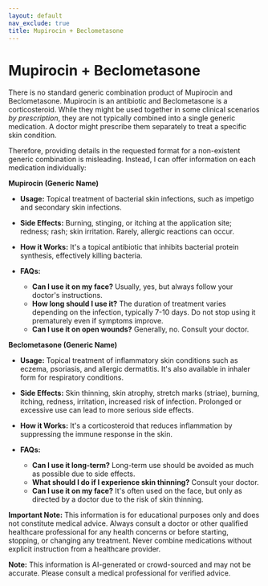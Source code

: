 ```yaml
---
layout: default
nav_exclude: true
title: Mupirocin + Beclometasone
---
```


# Mupirocin + Beclometasone

There is no standard generic combination product of Mupirocin and Beclometasone.  Mupirocin is an antibiotic and Beclometasone is a corticosteroid. While they might be used together in some clinical scenarios *by prescription*, they are not typically combined into a single generic medication.  A doctor might prescribe them separately to treat a specific skin condition.

Therefore, providing details in the requested format for a non-existent generic combination is misleading.  Instead, I can offer information on each medication individually:


**Mupirocin (Generic Name)**

* **Usage:** Topical treatment of bacterial skin infections, such as impetigo and secondary skin infections.

* **Side Effects:**  Burning, stinging, or itching at the application site; redness; rash; skin irritation. Rarely, allergic reactions can occur.

* **How it Works:**  It's a topical antibiotic that inhibits bacterial protein synthesis, effectively killing bacteria.

* **FAQs:**
    * **Can I use it on my face?**  Usually, yes, but always follow your doctor's instructions.
    * **How long should I use it?**  The duration of treatment varies depending on the infection, typically 7-10 days.  Do not stop using it prematurely even if symptoms improve.
    * **Can I use it on open wounds?**  Generally, no.  Consult your doctor.


**Beclometasone (Generic Name)**

* **Usage:** Topical treatment of inflammatory skin conditions such as eczema, psoriasis, and allergic dermatitis.  It's also available in inhaler form for respiratory conditions.

* **Side Effects:** Skin thinning, skin atrophy, stretch marks (striae), burning, itching, redness, irritation, increased risk of infection. Prolonged or excessive use can lead to more serious side effects.

* **How it Works:** It's a corticosteroid that reduces inflammation by suppressing the immune response in the skin.

* **FAQs:**
    * **Can I use it long-term?**  Long-term use should be avoided as much as possible due to side effects.
    * **What should I do if I experience skin thinning?**  Consult your doctor.
    * **Can I use it on my face?** It's often used on the face, but only as directed by a doctor due to the risk of skin thinning.


**Important Note:**  This information is for educational purposes only and does not constitute medical advice.  Always consult a doctor or other qualified healthcare professional for any health concerns or before starting, stopping, or changing any treatment.  Never combine medications without explicit instruction from a healthcare provider.


**Note:** This information is AI-generated or crowd-sourced and may not be accurate. Please consult a medical professional for verified advice.